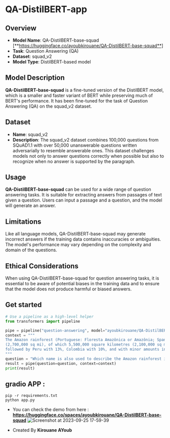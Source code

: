 # QA-DistilBERT-app

## Overview
+ **Model Name**: QA-DistilBERT-base-squad [**https://huggingface.co/ayoubkirouane/QA-DistilBERT-base-squad**]
+ **Task**: Question Answering (QA)
+ **Dataset**: squad_v2
+ **Model Type**: DistilBERT-based model

## Model Description
**QA-DistilBERT-base-squad** is a fine-tuned version of the DistilBERT model, which is a smaller and faster variant of BERT while preserving much of BERT's performance. It has been fine-tuned for the task of Question Answering (QA) on the squad_v2 dataset.

## Dataset
+ **Name**: squad_v2
+ **Description**: The squad_v2 dataset combines 100,000 questions from SQuAD1.1 with over 50,000 unanswerable questions written adversarially to resemble answerable ones. This dataset challenges models not only to answer questions correctly when possible but also to recognize when no answer is supported by the paragraph.

## Usage
**QA-DistilBERT-base-squad** can be used for a wide range of question answering tasks. It is suitable for extracting answers from passages of text given a question. Users can input a passage and a question, and the model will generate an answer.

## Limitations

Like all language models, QA-DistilBERT-base-squad may generate incorrect answers if the training data contains inaccuracies or ambiguities.
The model's performance may vary depending on the complexity and domain of the questions.

## Ethical Considerations
When using QA-DistilBERT-base-squad for question answering tasks, it is essential to be aware of potential biases in the training data and to ensure that the model does not produce harmful or biased answers.

## Get started 

```python
# Use a pipeline as a high-level helper
from transformers import pipeline

pipe = pipeline("question-answering", model="ayoubkirouane/QA-DistilBERT-base-squad")
context = """
The Amazon rainforest (Portuguese: Floresta Amazônica or Amazônia; Spanish: Selva Amazónica,Amazonía or usually Amazonia; French: Forêt amazonienne; Dutch: Amazoneregenwoud),also known in English as Amazonia or the Amazon Jungle, is a moist broadleaf forest that covers most of the Amazon basin of South America.This basin encompasses 7,000,000 square kilometres 
(2,700,000 sq mi), of which 5,500,000 square kilometres (2,100,000 sq mi) are covered by the rainforest. This region includes territory belonging to nine nations.The majority of the forest is contained within Brazil, with 60% of the rainforest, 
followed by Peru with 13%, Colombia with 10%, and with minor amounts in Venezuela, Ecuador, Bolivia, Guyana, Suriname and French Guiana. States or departments in four nations contain "Amazonas" in their names. The Amazon represents over half of the planet's remaining rainforests, and comprises the largest and most biodiverse tract of tropical rainforest in the world,with an estimated 390 billion individual trees divided into 16,000 species.
"""
question = "Which name is also used to describe the Amazon rainforest in English?"
result = pipe(question=question, context=context)
print(result)
```

## gradio APP : 


```
pip -r requirements.txt
python app.py
```

+ You can check the demo from here : **https://huggingface.co/spaces/ayoubkirouane/QA-DistilBERT-base-squad**
![Screenshot at 2023-09-25 17-59-39](https://github.com/Kirouane-Ayoub/QA-DistilBERT-app/assets/99510125/273b071d-ade6-4dea-9eed-cb8bd51f0eec)

+ Created By **Kirouane AYoub** 
